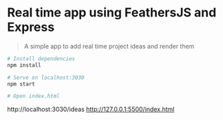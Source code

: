 # Real time app using FeathersJS and Express

> A simple app to add real time project ideas and render them

```bash
# Install dependencies
npm install

# Serve on localhost:3030
npm start

# Open index.html
```

http://localhost:3030/ideas
http://127.0.0.1:5500/index.html